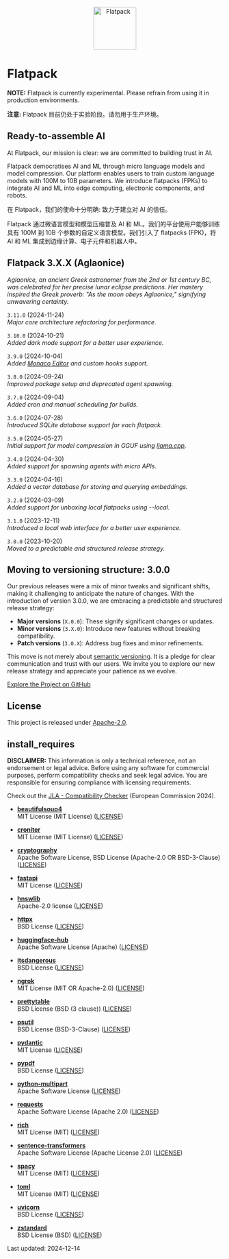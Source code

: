 <p align="center">
  <img src="https://romlin.com/wp-content/uploads/2023/05/flatpack_ai_logo.svg" width="100" height="100" alt="Flatpack">
</p>

# Flatpack

**NOTE:** Flatpack is currently experimental. Please refrain from using it in production environments.

**注意:** Flatpack 目前仍处于实验阶段。请勿用于生产环境。

## Ready-to-assemble AI

At Flatpack, our mission is clear: we are committed to building trust in AI.

Flatpack democratises AI and ML through micro language models and model compression. Our platform enables users to train
custom language models with 100M to 10B parameters. We introduce flatpacks (FPKs) to integrate AI and ML into edge
computing, electronic components, and robots.

在 Flatpack，我们的使命十分明确: 致力于建立对 AI 的信任。

Flatpack 通过微语言模型和模型压缩普及 AI 和 ML。我们的平台使用户能够训练具有 100M 到 10B 个参数的自定义语言模型。我们引入了
flatpacks (FPK)，将 AI 和 ML 集成到边缘计算、电子元件和机器人中。

## Flatpack 3.X.X (Aglaonice)

*Aglaonice, an ancient Greek astronomer from the 2nd or 1st century BC, was celebrated for her precise lunar eclipse
predictions. Her mastery inspired the Greek proverb: "As the moon obeys Aglaonice," signifying unwavering certainty.*

`3.11.0` (2024-11-24)\
*Major core architecture refactoring for performance.*

`3.10.0` (2024-10-21)\
*Added dark mode support for a better user experience.*

`3.9.0` (2024-10-04)\
*Added [Monaco Editor](https://github.com/microsoft/monaco-editor) and custom hooks support.*

`3.8.0` (2024-09-24)\
*Improved package setup and deprecated agent spawning.*

`3.7.0` (2024-09-04)\
*Added cron and manual scheduling for builds.*

`3.6.0` (2024-07-28)\
*Introduced SQLite database support for each flatpack.*

`3.5.0` (2024-05-27)\
*Initial support for model compression in GGUF using [llama.cpp](https://github.com/ggerganov/llama.cpp).*

`3.4.0` (2024-04-30)\
*Added support for spawning agents with micro APIs.*

`3.3.0` (2024-04-16)\
*Added a vector database for storing and querying embeddings.*

`3.2.0` (2024-03-09)\
*Added support for unboxing local flatpacks using --local.*

`3.1.0` (2023-12-11)\
*Introduced a local web interface for a better user experience.*

`3.0.0` (2023-10-20)\
*Moved to a predictable and structured release strategy.*

## Moving to versioning structure: 3.0.0

Our previous releases were a mix of minor tweaks and significant shifts, making it challenging to anticipate the nature
of changes. With the introduction of version 3.0.0, we are embracing a predictable and structured release strategy:

- **Major versions** (`X.0.0`): These signify significant changes or updates.
- **Minor versions** (`3.X.0`): Introduce new features without breaking compatibility.
- **Patch versions** (`3.0.X`): Address bug fixes and minor refinements.

This move is not merely about [semantic versioning](https://semver.org/). It is a pledge for clear communication and
trust with our users. We invite you to explore our new release strategy and appreciate your patience as we evolve.

[Explore the Project on GitHub](https://github.com/RomlinGroup/Flatpack)

## License

This project is released under [Apache-2.0](https://github.com/RomlinGroup/Flatpack/blob/main/LICENSE).

## install_requires

**DISCLAIMER:** This information is only a technical reference, not an endorsement or legal advice. Before using any
software for commercial purposes, perform compatibility checks and seek legal advice. You are responsible for ensuring
compliance with licensing requirements.

Check out the [JLA - Compatibility Checker](https://joinup.ec.europa.eu/collection/eupl/solution/joinup-licensing-assistant/jla-compatibility-checker) (European Commission 2024).

- **[beautifulsoup4](https://pypi.org/project/beautifulsoup4/)**\
  MIT License (MIT License) ([LICENSE](https://pypi.org/project/beautifulsoup4/))

- **[croniter](https://pypi.org/project/croniter/)**\
  MIT License (MIT License) ([LICENSE](https://github.com/kiorky/croniter/blob/master/LICENSE))

- **[cryptography](https://pypi.org/project/cryptography/)**\
  Apache Software License, BSD License (Apache-2.0 OR BSD-3-Clause) ([LICENSE](https://github.com/pyca/cryptography/blob/main/LICENSE))

- **[fastapi](https://pypi.org/project/fastapi/)**\
  MIT License ([LICENSE](https://github.com/tiangolo/fastapi/blob/master/LICENSE))

- **[hnswlib](https://pypi.org/project/hnswlib/)**\
  Apache-2.0 license ([LICENSE](https://github.com/nmslib/hnswlib/blob/master/LICENSE))

- **[httpx](https://pypi.org/project/httpx/)**\
  BSD License ([LICENSE](https://github.com/encode/httpx/blob/master/LICENSE.md))

- **[huggingface-hub](https://pypi.org/project/huggingface-hub/)**\
  Apache Software License (Apache) ([LICENSE](https://github.com/huggingface/huggingface_hub/blob/main/LICENSE))

- **[itsdangerous](https://pypi.org/project/itsdangerous/)**\
  BSD License ([LICENSE](https://github.com/pallets/itsdangerous/blob/main/LICENSE.txt))

- **[ngrok](https://pypi.org/project/ngrok/)**\
  MIT License (MIT OR Apache-2.0) ([LICENSE](https://github.com/ngrok/ngrok-python/blob/main/LICENSE-APACHE))

- **[prettytable](https://pypi.org/project/prettytable/)**\
  BSD License (BSD (3 clause)) ([LICENSE](https://github.com/jazzband/prettytable/blob/main/LICENSE))

- **[psutil](https://pypi.org/project/psutil/)**\
  BSD License (BSD-3-Clause) ([LICENSE](https://github.com/giampaolo/psutil/blob/master/LICENSE))

- **[pydantic](https://pypi.org/project/pydantic/)**\
  MIT License ([LICENSE](https://github.com/pydantic/pydantic/blob/main/LICENSE))

- **[pypdf](https://pypi.org/project/pypdf/)**\
  BSD License ([LICENSE](https://github.com/py-pdf/pypdf/blob/main/LICENSE))

- **[python-multipart](https://pypi.org/project/python-multipart/)**\
  Apache Software License ([LICENSE](https://github.com/Kludex/python-multipart/blob/master/LICENSE.txt))

- **[requests](https://pypi.org/project/requests/)**\
  Apache Software License (Apache 2.0) ([LICENSE](https://github.com/psf/requests/blob/main/LICENSE))

- **[rich](https://pypi.org/project/rich/)**\
  MIT License (MIT) ([LICENSE](https://github.com/Textualize/rich/blob/master/LICENSE))

- **[sentence-transformers](https://pypi.org/project/sentence-transformers/)**\
  Apache Software License (Apache License 2.0) ([LICENSE](https://github.com/UKPLab/sentence-transformers/blob/master/LICENSE))

- **[spacy](https://pypi.org/project/spacy/)**\
  MIT License (MIT) ([LICENSE](https://github.com/explosion/spaCy/blob/master/LICENSE))

- **[toml](https://pypi.org/project/toml/)**\
  MIT License (MIT) ([LICENSE](https://github.com/uiri/toml/blob/master/LICENSE))

- **[uvicorn](https://pypi.org/project/uvicorn/)**\
  BSD License ([LICENSE](https://github.com/encode/uvicorn/blob/master/LICENSE.md))

- **[zstandard](https://pypi.org/project/zstandard/)**\
  BSD License (BSD) ([LICENSE](https://github.com/indygreg/python-zstandard/blob/main/LICENSE))

Last updated: 2024-12-14